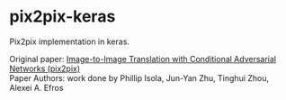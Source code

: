 # pix2pix-keras
Pix2pix implementation in keras.    

Original paper: [Image-to-Image Translation with Conditional Adversarial Networks (pix2pix)](https://arxiv.org/pdf/1611.07004.pdf)    
Paper Authors:  work done by Phillip Isola, Jun-Yan Zhu, Tinghui Zhou, Alexei A. Efros   
